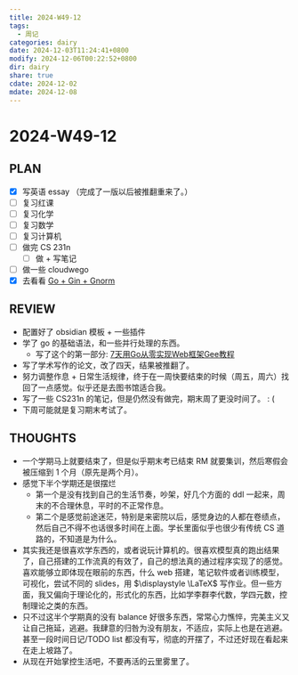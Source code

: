 ```yaml
---
title: 2024-W49-12
tags:
  - 周记
categories: dairy
date: 2024-12-03T11:24:41+0800
modify: 2024-12-06T00:22:52+0800
dir: dairy
share: true
cdate: 2024-12-02
mdate: 2024-12-08
---
```


# 2024-W49-12

## PLAN

- [x] 写英语 essay （完成了一版以后被推翻重来了。）
- [ ] 复习红课
- [ ] 复习化学
- [ ] 复习数学
- [ ] 复习计算机
- [ ] 做完 CS 231n
	- [ ] 做 + 写笔记
- [ ] 做一些 cloudwego
- [x] 去看看 [Go + Gin + Gnorm](https://www.bilibili.com/video/BV1BY4UefEkM)

## REVIEW

- 配置好了 obsidian 模板 + 一些插件
- 学了 go 的基础语法，和一些并行处理的东西。
	- 写了这个的第一部分: [7天用Go从零实现Web框架Gee教程](https://geektutu.com/post/gee.html)
- 写了学术写作的论文，改了四天，结果被推翻了。
- 努力调整作息 + 日常生活规律，终于在一周快要结束的时候（周五，周六）找回了一点感觉。似乎还是去图书馆适合我。
- 写了一些 CS231n 的笔记，但是仍然没有做完，期末周了更没时间了。 : (
- 下周可能就是复习期末考试了。

## THOUGHTS

- 一个学期马上就要结束了，但是似乎期末考已结束 RM 就要集训，然后寒假会被压缩到 1 个月（原先是两个月）。
- 感觉下半个学期还是很摆烂
	- 第一个是没有找到自己的生活节奏，吵架，好几个方面的 ddl 一起来，周末的不合理休息，平时的不正常作息。
	- 第二个是感觉前途迷茫，特别是来密院以后，感觉身边的人都在卷绩点，然后自己不得不也话很多时间在上面。学长里面似乎也很少有传统 CS 道路的，不知道是为什么。
- 其实我还是很喜欢学东西的，或者说玩计算机的。很喜欢模型真的跑出结果了，自己搭建的工作流真的有效了，自己的想法真的通过程序实现了的感觉。喜欢能够立即体现在眼前的东西，什么 web 搭建，笔记软件或者训练模型，可视化，尝试不同的 slides，用 $\displaystyle \LaTeX$ 写作业。但一些方面，我又偏向于理论化的，形式化的东西，比如学李群李代数，学四元数，控制理论之类的东西。
- 只不过这半个学期真的没有 balance 好很多东西，常常心力憔悴，完美主义又让自己拖延，逃避。我肆意的归咎为没有朋友，不适应，实际上也是在逃避。甚至一段时间日记/TODO list 都没有写，彻底的开摆了，不过还好现在看起来在走上坡路了。
- 从现在开始掌控生活吧，不要再活的云里雾里了。

